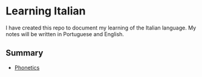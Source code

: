 # Learning Italian
 
I have created this repo to document my learning of the Italian language. My notes will be written in Portuguese and English.

## Summary

* [Phonetics](./content/1_phonetics)
